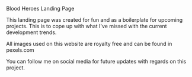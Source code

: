 Blood Heroes Landing Page

This landing page was created for fun and as a boilerplate for upcoming projects. This is to cope up with what I've missed with the current development trends.

All images used on this website are royalty free and can be found in pexels.com 

You can follow me on social media for future updates with regards on this project.
